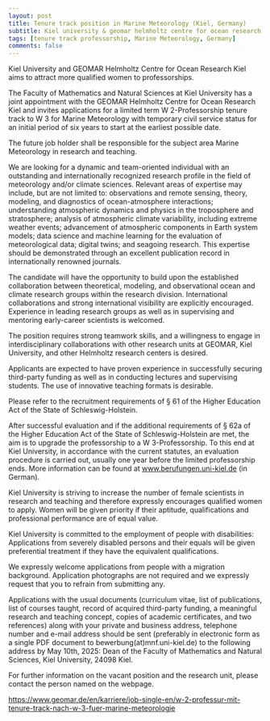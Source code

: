 ```yaml
---
layout: post
title: Tenure track position in Marine Meteorology (Kiel, Germany)
subtitle: Kiel university & geomar helmholtz centre for ocean research kiel
tags: [tenure track professorship, Marine Meteorology, Germany]
comments: false
---
```

Kiel University and GEOMAR Helmholtz Centre for Ocean Research Kiel aims to attract more qualified women to professorships.

The Faculty of Mathematics and Natural Sciences at Kiel University has a joint appointment with the GEOMAR Helmholtz Centre for Ocean Research Kiel and invites applications for a
limited term W 2-Professorship tenure track to W 3 for Marine Meteorology
with temporary civil service status for an initial period of six years to start at the earliest possible date.

The future job holder shall be responsible for the subject area Marine Meteorology in research and teaching.

We are looking for a dynamic and team-oriented individual with an outstanding and internationally recognized research profile in the field of meteorology and/or climate sciences. Relevant areas of expertise may include, but are not limited to: observations and remote sensing, theory, modeling, and diagnostics of ocean-atmosphere interactions; understanding atmospheric dynamics and physics in the troposphere and stratosphere; analysis of atmospheric climate variability, including extreme weather events; advancement of atmospheric components in Earth system models; data science and machine learning for the evaluation of meteorological data; digital twins; and seagoing research. This expertise should be demonstrated through an excellent publication record in internationally renowned journals.

The candidate will have the opportunity to build upon the established collaboration between theoretical, modeling, and observational ocean and climate research groups within the research division. International collaborations and strong international visibility are explicitly encouraged. Experience in leading research groups as well as in supervising and mentoring early-career scientists is welcomed.

The position requires strong teamwork skills, and a willingness to engage in interdisciplinary collaborations with other research units at GEOMAR, Kiel University, and other Helmholtz research centers is desired.

Applicants are expected to have proven experience in successfully securing third-party funding as well as in conducting lectures and supervising students. The use of innovative teaching formats is desirable.

Please refer to the recruitment requirements of § 61 of the Higher Education Act of the State of Schleswig-Holstein.

After successful evaluation and if the additional requirements of § 62a of the Higher Education Act of the State of Schleswig-Holstein are met, the aim is to upgrade the professorship to a W 3-Professorship. To this end at Kiel University, in accordance with the current statutes, an evaluation procedure is carried out, usually one year before the limited professorship ends. More information can be found at www.berufungen.uni-kiel.de (in German).

Kiel University is striving to increase the number of female scientists in research and teaching and therefore expressly encourages qualified women to apply. Women will be given priority if their aptitude, qualifications and professional performance are of equal value.

Kiel University is committed to the employment of people with disabilities: Applications from severely disabled persons and their equals will be given preferential treatment if they have the equivalent qualifications.

We expressly welcome applications from people with a migration background. Application photographs are not required and we expressly request that you to refrain from submitting any.

Applications with the usual documents (curriculum vitae, list of publications, list of courses taught, record of acquired third-party funding, a meaningful research and teaching concept, copies of academic certificates, and two references) along with your private and business address, telephone number and e-mail address should be sent (preferably in electronic form as a single PDF document to bewerbung(at)mnf.uni-kiel.de) to the following address by May 10th, 2025: Dean of the Faculty of Mathematics and Natural Sciences, Kiel University, 24098 Kiel.

For further information on the vacant position and the research unit, please contact the person named on the webpage.

https://www.geomar.de/en/karriere/job-single-en/w-2-professur-mit-tenure-track-nach-w-3-fuer-marine-meteorologie

